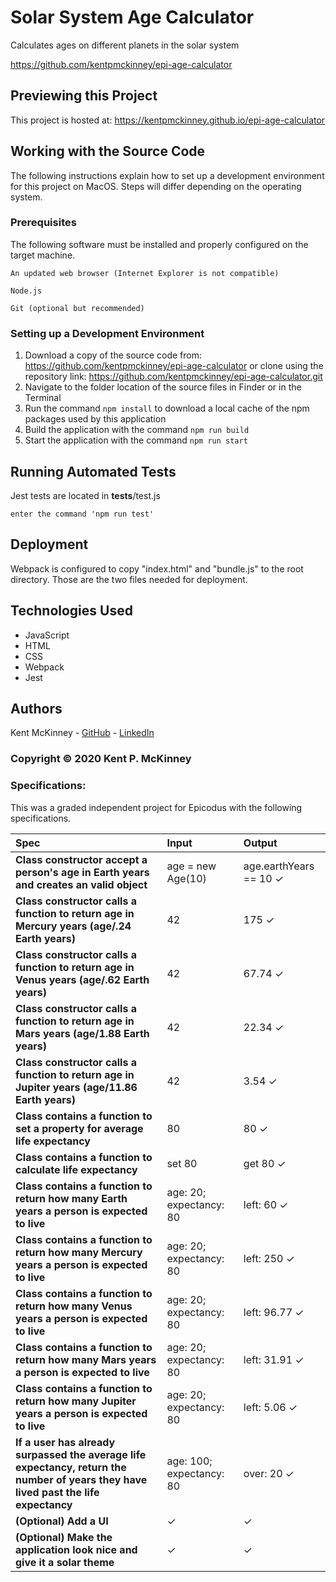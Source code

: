 <!-- Category: Epicodus;HTML/CSS/JS -->
# Solar System Age Calculator

Calculates ages on different planets in the solar system

https://github.com/kentpmckinney/epi-age-calculator

## Previewing this Project

This project is hosted at: https://kentpmckinney.github.io/epi-age-calculator

## Working with the Source Code

The following instructions explain how to set up a development environment for this project on MacOS. Steps will differ depending on the operating system.

### Prerequisites

The following software must be installed and properly configured on the target machine. 

```
An updated web browser (Internet Explorer is not compatible)
```
```
Node.js
```
```
Git (optional but recommended)
```

### Setting up a Development Environment

1. Download a copy of the source code from: https://github.com/kentpmckinney/epi-age-calculator
   or clone using the repository link: https://github.com/kentpmckinney/epi-age-calculator.git
2. Navigate to the folder location of the source files in Finder or in the Terminal
3. Run the command `npm install` to download a local cache of the npm packages used by this application
4. Build the application with the command `npm run build`
5. Start the application with the command `npm run start`

## Running Automated Tests

Jest tests are located in __tests__/test.js

```
enter the command 'npm run test'
```

## Deployment

Webpack is configured to copy "index.html" and "bundle.js" to the root directory. Those are the two files needed for deployment.

## Technologies Used

* JavaScript
* HTML
* CSS
* Webpack
* Jest

## Authors

Kent McKinney - [GitHub](https://github.com/kentpmckinney) - [LinkedIn](https://www.linkedin.com/in/kentpmckinney/)

### Copyright &copy; 2020 Kent P. McKinney

### Specifications:

This was a graded independent project for Epicodus with the following specifications.

| Spec | Input | Output |
| :------------- | :------------- | :------------- |
| **Class constructor accept a person's age in Earth years and creates an valid object** | age = new Age(10) | age.earthYears == 10 ✓ |
| **Class constructor calls a function to return age in Mercury years (age/.24 Earth years)** | 42 | 175 ✓ |
| **Class constructor calls a function to return age in Venus years (age/.62 Earth years)** | 42 | 67.74 ✓ |
| **Class constructor calls a function to return age in Mars years (age/1.88 Earth years)** | 42 | 22.34 ✓ |
| **Class constructor calls a function to return age in Jupiter years (age/11.86 Earth years)** | 42 | 3.54 ✓ |
| **Class contains a function to set a property for average life expectancy** | 80 | 80 ✓ |
| **Class contains a function to calculate life expectancy** | set 80 | get 80 ✓ |
| **Class contains a function to return how many Earth years a person is expected to live** | age: 20; expectancy: 80 | left: 60 ✓ |
| **Class contains a function to return how many Mercury years a person is expected to live** | age: 20; expectancy: 80 | left: 250 ✓ |
| **Class contains a function to return how many Venus years a person is expected to live** | age: 20; expectancy: 80 | left: 96.77 ✓ |
| **Class contains a function to return how many Mars years a person is expected to live** | age: 20; expectancy: 80 | left: 31.91 ✓ |
| **Class contains a function to return how many Jupiter years a person is expected to live** | age: 20; expectancy: 80 | left: 5.06 ✓ |
| **If a user has already surpassed the average life expectancy, return the number of years they have lived past the life expectancy** | age: 100; expectancy: 80 | over: 20 ✓ |
| **(Optional) Add a UI** | ✓ | ✓ |
| **(Optional) Make the application look nice and give it a solar theme** | ✓ | ✓ |